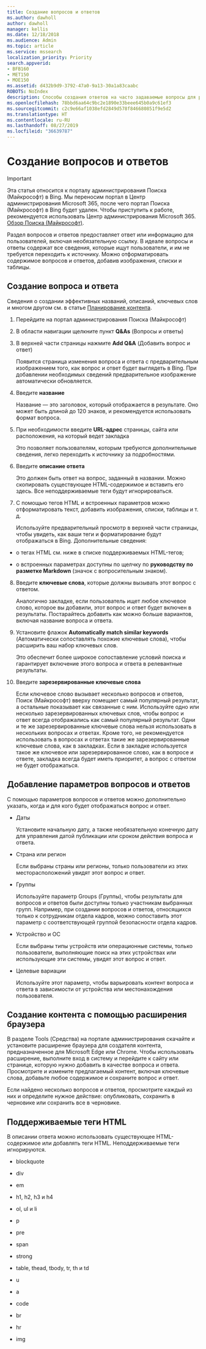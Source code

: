 ```yaml
---
title: Создание вопросов и ответов
ms.author: dawholl
author: dawholl
manager: kellis
ms.date: 12/18/2018
ms.audience: Admin
ms.topic: article
ms.service: mssearch
localization_priority: Priority
search.appverid:
- BFB160
- MET150
- MOE150
ms.assetid: d432b9d9-3792-47a0-9a13-30a1a83caabc
ROBOTS: NoIndex
description: Способы создания ответов на часто задаваемые вопросы для результатов Поиска (Майкрософт), связанных с работой
ms.openlocfilehash: 78bbd6aa64c9bc2e1890e33beee645b0a9c61ef3
ms.sourcegitcommit: c2c9e66af1038efd2849d578f846680851f9e5d2
ms.translationtype: HT
ms.contentlocale: ru-RU
ms.lasthandoff: 08/27/2019
ms.locfileid: "36639787"
---
```

# <a name="create-qas"></a>Создание вопросов и ответов

> [!IMPORTANT]
> Эта статья относится к порталу администрирования Поиска (Майкрософт) в Bing. Мы переносим портал в Центр администрирования Microsoft 365, после чего портал Поиска (Майкрософт) в Bing будет удален. Чтобы приступить к работе, рекомендуется использовать Центр администрирования Microsoft 365. [Обзор Поиска (Майкрософт)](overview-microsoft-search.md).

Раздел вопросов и ответов предоставляет ответ или информацию для пользователей, включая необязательную ссылку. В идеале вопросы и ответы содержат все сведения, которые ищут пользователи, и им не требуется переходить к источнику. Можно отформатировать содержимое вопросов и ответов, добавив изображения, списки и таблицы.
  
## <a name="create-a-qa"></a>Создание вопроса и ответа

Сведения о создании эффективных названий, описаний, ключевых слов и многом другом см. в статье [Планирование контента](plan-your-content.md).
  
1. Перейдите на портал администрирования Поиска (Майкрософт)
    
2. В области навигации щелкните пункт **Q&As** (Вопросы и ответы)
    
3. В верхней части страницы нажмите **Add Q&A** (Добавить вопрос и ответ)
    
    Появится страница изменения вопроса и ответа с предварительным изображением того, как вопрос и ответ будет выглядеть в Bing. При добавлении необходимых сведений предварительное изображение автоматически обновляется.
    
4. Введите **название**
    
    Название — это заголовок, который отображается в результате. Оно может быть длиной до 120 знаков, и рекомендуется использовать формат вопроса.
    
5. При необходимости введите **URL-адрес** страницы, сайта или расположения, на который ведет закладка 
    
    Это позволяет пользователям, которым требуются дополнительные сведения, легко переходить к источнику за подробностями.
    
6. Введите **описание ответа**
    
    Это должен быть ответ на вопрос, заданный в названии. Можно скопировать существующее HTML-содержимое и вставить его здесь. Все неподдерживаемые теги будут игнорироваться.
    
7. С помощью тегов HTML и встроенных параметров можно отформатировать текст, добавить изображения, списки, таблицы и т. д.
    
    Используйте предварительный просмотр в верхней части страницы, чтобы увидеть, как ваши теги и форматирование будут отображаться в Bing. Дополнительные сведения:
    
  - о тегах HTML см. ниже в списке поддерживаемых HTML-тегов;
    
  - о встроенных параметрах доступны по щелчку по **руководству по разметке Markdown** (значок с вопросительным знаком). 
    
8. Введите **ключевые слова**, которые должны вызывать этот вопрос с ответом. 
    
    Аналогично закладке, если пользователь ищет любое ключевое слово, которое вы добавили, этот вопрос и ответ будет включен в результаты. Постарайтесь добавить как можно больше вариантов, включая название вопроса и ответа.
    
9. Установите флажок **Automatically match similar keywords** (Автоматически сопоставлять похожие ключевые слова), чтобы расширить ваш набор ключевых слов. 
    
    Это обеспечит более широкое сопоставление условий поиска и гарантирует включение этого вопроса и ответа в релевантные результаты.
    
10. Введите **зарезервированные ключевые слова**
    
    Если ключевое слово вызывает несколько вопросов и ответов, Поиск (Майкрософт) вверху помещает самый популярный результат, а остальные показывает как связанные с ним. Используйте одно или несколько зарезервированных ключевых слов, чтобы вопрос и ответ всегда отображались как самый популярный результат. Одни и те же зарезервированные ключевые слова нельзя использовать в нескольких вопросах и ответах. Кроме того, не рекомендуется использовать в вопросах и ответах такие же зарезервированные ключевые слова, как в закладках. Если в закладке используется такое же ключевое или зарезервированное слово, как в вопросе и ответе, закладка всегда будет иметь приоритет, а вопрос с ответом не будет отображаться.
    
## <a name="add-qa-settings"></a>Добавление параметров вопросов и ответов

С помощью параметров вопросов и ответов можно дополнительно указать, когда и для кого будет отображаться вопрос и ответ.
  
- Даты
    
    Установите начальную дату, а также необязательную конечную дату для управления датой публикации или сроком действия вопроса и ответа. 
    
- Страна или регион
    
    Если выбраны страны или регионы, только пользователи из этих месторасположений увидят этот вопрос и ответ.
    
- Группы
    
    Используйте параметр Groups (Группы), чтобы результаты для вопросов и ответов были доступны только участникам выбранных групп. Например, при создании вопросов и ответов, относящихся только к сотрудникам отдела кадров, можно сопоставить этот параметр с соответствующей группой безопасности отдела кадров.
    
- Устройство и ОС
    
    Если выбраны типы устройств или операционные системы, только пользователи, выполняющие поиск на этих устройствах или использующие эти системы, увидят этот вопрос и ответ.
    
- Целевые вариации
    
    Используйте этот параметр, чтобы варьировать контент вопроса и ответа в зависимости от устройства или местонахождения пользователя.
    
## <a name="use-a-browser-extension-to-create-content"></a>Создание контента с помощью расширения браузера

В разделе Tools (Средства) на портале администрирования скачайте и установите расширение браузера для создателя контента, предназначенное для Microsoft Edge или Chrome. Чтобы использовать расширение, выполните вход в систему и перейдите к сайту или странице, которую нужно добавить в качестве вопроса и ответа. Просмотрите и измените предлагаемый контент, включая ключевые слова, добавьте любое содержимое и сохраните вопрос и ответ.
  
Если найдено несколько вопросов и ответов, просмотрите каждый из них и определите нужное действие: опубликовать, сохранить в черновике или сохранить все в черновике.
  
## <a name="supported-html-tags"></a>Поддерживаемые теги HTML

В описании ответа можно использовать существующее HTML-содержимое или добавлять теги HTML. Неподдерживаемые теги игнорируются.
  
- blockquote
    
- div
    
- em
    
- h1, h2, h3 и h4
    
- ol, ul и li
    
- p
    
- pre
    
- span
    
- strong
    
- table, thead, tbody, tr, th и td
    
- u
    
- a
    
- code
    
- br
    
- hr
    
- img

  


